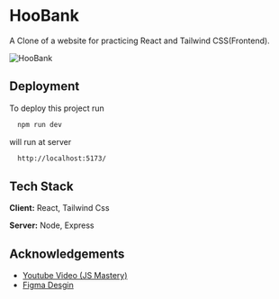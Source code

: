 # HooBank
A Clone of a website for practicing React and Tailwind CSS(Frontend).

![HooBank](https://i.ibb.co/BK1Hn0x/Screenshot-2022-08-08-at-4-05-48-PM.png)


## Deployment

To deploy this project run

```bash
  npm run dev
```

will run at server
```bash
  http://localhost:5173/
```

## Tech Stack

**Client:** React, Tailwind Css

**Server:** Node, Express


## Acknowledgements

 - [Youtube Video (JS Mastery)](https://www.youtube.com/watch?v=_oO4Qi5aVZs&pp=ygUZamF2c2NyaXB0IG1hc3RlcnkgaG9vYmFuaw%3D%3D)
  - [Figma Desgin](https://www.figma.com/file/bUGIPys15E78w9bs1l4tgS/HooBank?node-id=310%3A485)

